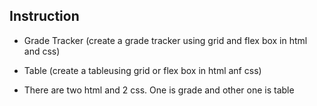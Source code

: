 ## Instruction
 - Grade Tracker (create a grade tracker using grid and flex box in html and css)
 - Table (create a tableusing grid or flex box in html anf css)

 - There are two html and 2 css. One is grade and other one is table